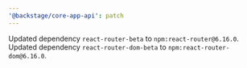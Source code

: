 ```yaml
---
'@backstage/core-app-api': patch
---
```


Updated dependency `react-router-beta` to `npm:react-router@6.16.0`.
Updated dependency `react-router-dom-beta` to `npm:react-router-dom@6.16.0`.
